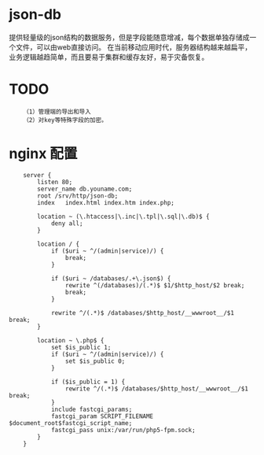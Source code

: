 json-db
=======

提供轻量级的json结构的数据服务，但是字段能随意增减，每个数据单独存储成一个文件，可以由web直接访问。
在当前移动应用时代，服务器结构越来越扁平，业务逻辑越趋简单，而且要易于集群和缓存友好，易于灾备恢复。

TODO
=======
		（1）管理端的导出和导入
		（2）对key等特殊字段的加密。

nginx 配置
======
```
	server {
		listen 80;
		server_name db.youname.com;
		root /srv/http/json-db;
		index	index.html index.htm index.php;

		location ~ (\.htaccess|\.inc|\.tpl|\.sql|\.db)$ {
			deny all;
		}

		location / {
			if ($uri ~ ^/(admin|service)/) {
				break;
			}

			if ($uri ~ /databases/.+\.json$) {
				rewrite ^(/databases)/(.*)$ $1/$http_host/$2 break;
				break;
			}

			rewrite ^/(.*)$ /databases/$http_host/__wwwroot__/$1 break;
		}

		location ~ \.php$ {
			set $is_public 1;
			if ($uri ~ ^/(admin|service)/) {
				set $is_public 0;
			}

			if ($is_public = 1) {
				rewrite ^/(.*)$ /databases/$http_host/__wwwroot__/$1 break;
			}
			include fastcgi_params;
			fastcgi_param SCRIPT_FILENAME $document_root$fastcgi_script_name;
			fastcgi_pass unix:/var/run/php5-fpm.sock;
		}
	}
```
